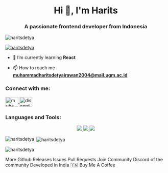 <h1 align="center">Hi 👋, I'm Harits</h1>
<h3 align="center">A passionate frontend developer from Indonesia</h3>

<p align="left"> <img src="https://komarev.com/ghpvc/?username=haritsdetya&label=Profile%20views&color=0e75b6&style=flat" alt="haritsdetya" /> </p>

<p align="left"> <a href="https://github.com/ryo-ma/github-profile-trophy"><img src="https://github-profile-trophy.vercel.app/?username=haritsdetya" alt="haritsdetya" /></a> </p>

- 🌱 I’m currently learning **React**

- 📫 How to reach me **muhammadharitsdetyairawan2004@mail.ugm.ac.id**

<h3 align="left">Connect with me:</h3>
<p align="left">
<a href="https://linkedin.com/in/muhammad-harits-detya-irawan-219767279" target="blank">
  <img align="center" src="https://raw.githubusercontent.com/rahuldkjain/github-profile-readme-generator/master/src/images/icons/Social/linked-in-alt.svg"
    alt="muhammad-harits-detya-irawan-219767279" height="30" width="40" />
</a>
<a href="https://discordapp.com/users/770830655042879499" target="blank">
  <img align="center" src="https://raw.githubusercontent.com/rahuldkjain/github-profile-readme-generator/master/src/images/icons/Social/discord.svg" alt="discord"
    height="30" width="40" />
</a>
</p>

<h3 align="left">Languages and Tools:</h3>
<p align="center">
  <a href="https://skillicons.dev">
    <img src="https://skillicons.dev/icons?i=html,css,js,php,laravel,tailwind,react,py,vscode" />
    <img src="https://skillicons.dev/icons?i=kotlin,androidstudio,firebase,gradle" />
    <img src="https://skillicons.dev/icons?i=figma,blender" />
  </a>
</p>

<p><img align="left" src="https://github-readme-stats.vercel.app/api/top-langs?username=haritsdetya&show_icons=true&locale=en&layout=compact" alt="haritsdetya" /></p>

<p>&nbsp;<img align="center" src="https://github-readme-stats.vercel.app/api?username=haritsdetya&show_icons=true&locale=en" alt="haritsdetya" /></p>

<p><img align="center" src="https://github-readme-streak-stats.herokuapp.com/?user=haritsdetya&" alt="haritsdetya" /></p>
More
Github
Releases
Issues
Pull Requests
Join Community
Discord of the community
Developed in India 🇮🇳
Buy Me A Coffee
